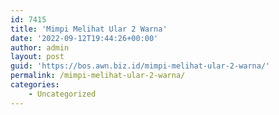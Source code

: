 ```yaml
---
id: 7415
title: 'Mimpi Melihat Ular 2 Warna'
date: '2022-09-12T19:44:26+00:00'
author: admin
layout: post
guid: 'https://bos.awn.biz.id/mimpi-melihat-ular-2-warna/'
permalink: /mimpi-melihat-ular-2-warna/
categories:
    - Uncategorized
---
```


